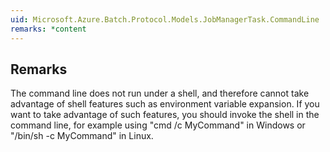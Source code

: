 ```yaml
---  
uid: Microsoft.Azure.Batch.Protocol.Models.JobManagerTask.CommandLine  
remarks: *content  
---  
```

  
## Remarks  
 The command line does not run under a shell, and therefore cannot             take advantage of shell features such as environment variable             expansion. If you want to take advantage of such features, you             should invoke the shell in the command line, for example using             "cmd /c MyCommand" in Windows or "/bin/sh -c MyCommand" in Linux.